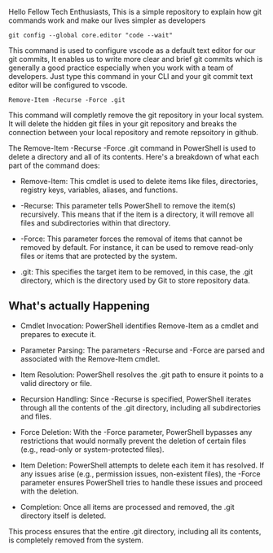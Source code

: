 Hello Fellow Tech Enthusiasts, This is a simple repository to explain how git commands work and make our lives simpler as developers

```
git config --global core.editor "code --wait"
```

This command is used to configure vscode as a default text editor for our git commits, It enables us to write more clear and brief git commits which is generally a good practice especially when you work with a team of developers. Just type this command in your CLI and your git commit text editor will be configured to vscode.

```
Remove-Item -Recurse -Force .git
```

This command will completly remove the git repository in your local system. It will delete the hidden git files in your git repository and breaks the connection between your local repository and remote repsoitory in github.

The Remove-Item -Recurse -Force .git command in PowerShell is used to delete a directory and all of its contents. Here's a breakdown of what each part of the command does:

- Remove-Item: This cmdlet is used to delete items like files, directories, registry keys, variables, aliases, and functions.

- -Recurse: This parameter tells PowerShell to remove the item(s) recursively. This means that if the item is a directory, it will remove all files and subdirectories within that directory.

- -Force: This parameter forces the removal of items that cannot be removed by default. For instance, it can be used to remove read-only files or items that are protected by the system.

- .git: This specifies the target item to be removed, in this case, the .git directory, which is the directory used by Git to store repository data.

## What's actually Happening

- Cmdlet Invocation: PowerShell identifies Remove-Item as a cmdlet and prepares to execute it.

- Parameter Parsing: The parameters -Recurse and -Force are parsed and associated with the Remove-Item cmdlet.

- Item Resolution: PowerShell resolves the .git path to ensure it points to a valid directory or file.

- Recursion Handling: Since -Recurse is specified, PowerShell iterates through all the contents of the .git directory, including all subdirectories and files.

- Force Deletion: With the -Force parameter, PowerShell bypasses any restrictions that would normally prevent the deletion of certain files (e.g., read-only or system-protected files).

- Item Deletion: PowerShell attempts to delete each item it has resolved. If any issues arise (e.g., permission issues, non-existent files), the -Force parameter ensures PowerShell tries to handle these issues and proceed with the deletion.

- Completion: Once all items are processed and removed, the .git directory itself is deleted.

This process ensures that the entire .git directory, including all its contents, is completely removed from the system.
